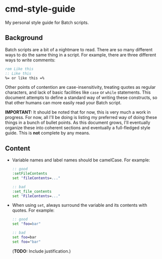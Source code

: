 # cmd-style-guide

My personal style guide for Batch scripts.

## Background

Batch scripts are a bit of a nightmare to read. There are so many different ways to do the same thing in a script. For example, there are three different ways to write comments:

```cmd
rem Like this
:: Like this
%= or like this =%
```

Other points of contention are case-insensitivity, treating quotes as regular characters, and lack of basic facilities like `case` or `while` statements. This document attempts to define a standard way of writing these constructs, so that other humans can more easily read your Batch script.

**IMPORTANT:** It should be noted that for now, this is very much a work in progress. For now, all I'll be doing is listing my preferred way of doing these things in a bunch of bullet points. As this document grows, I'll eventually organize these into coherent sections and eventually a full-fledged style guide. This is **not** complete by any means.

## Content

- Variable names and label names should be camelCase. For example:

  ```cmd
  :: good
  :setFileContents
  set "fileContents=..."
  
  :: bad
  :set_file_contents
  set "FileContents=..."
  ```

- When using `set`, always surround the variable and its contents with quotes. For example:

  ```cmd
  :: good
  set "foo=bar"
  
  :: bad
  set foo=bar
  set foo="bar"
  ```

  (**TODO:** Include justification.)

